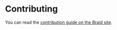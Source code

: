 # Contributing

You can read the [contribution guide on the Braid site](https://seek-oss.github.io/braid-design-system/guides/contribution).
